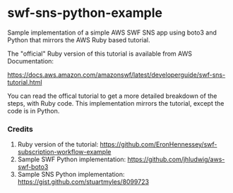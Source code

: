 # swf-sns-python-example
Sample implementation of a simple AWS SWF SNS app using boto3 and Python that mirrors the AWS Ruby based tutorial.

The "official" Ruby version of this tutorial is available from AWS Documentation:

https://docs.aws.amazon.com/amazonswf/latest/developerguide/swf-sns-tutorial.html

You can read the offical tutorial to get a more detailed breakdown of the steps, with Ruby code. This implementation mirrors the tutorial, except the code is in Python.

### Credits
1. Ruby version of the tutorial: https://github.com/EronHennessey/swf-subscription-workflow-example 
2. Sample SWF Python implementation: https://github.com/jhludwig/aws-swf-boto3
3. Sample SNS Python implementation: https://gist.github.com/stuartmyles/8099723
